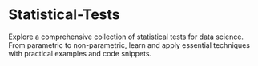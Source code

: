# Statistical-Tests
Explore a comprehensive collection of statistical tests for data science. From parametric to non-parametric, learn and apply essential techniques with practical examples and code snippets.
